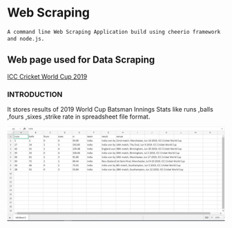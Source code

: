 # Web Scraping

    A command line Web Scraping Application build using cheerio framework and node.js.

## Web page used for Data Scraping

[ICC Cricket World Cup 2019](https://www.espncricinfo.com/scores/series/8039/season/2019/icc-cricket-world-cup?view=results)

### INTRODUCTION

It stores results of 2019 World Cup Batsman Innings Stats like runs ,balls ,fours ,sixes ,strike rate in spreadsheet file format.

<p align="center">
  <img src="./Project_Images/MS_Dhoni_Score_Stats.JPG"  
</p>
